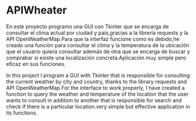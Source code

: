 # APIWheater



En este proyecto programo una GUI con Tkinter que se encarga de consultar el clima actual por ciudad y país,gracias a la librería requests y la API OpenWeatherMap.Para que la interfaz funcione como es debido,he creado una función para consultar el clima y la temperatura de la ubicación que el usuario quiera consultar además de otra que se encarga de buscar y comprabar si existe una localización concreta.Aplicación muy simple pero eficaz en sus funciones. 

In this project I program a GUI with Tkinter that is responsible for consulting the current weather by city and country, thanks to the library requests and API OpenWeatherMap.For the interface to work properly, I have created a function to query the weather and temperature of the location that the user wants to consult in addition to another that is responsible for search and check if there is a particular location.very simple but effective application in its functions.

